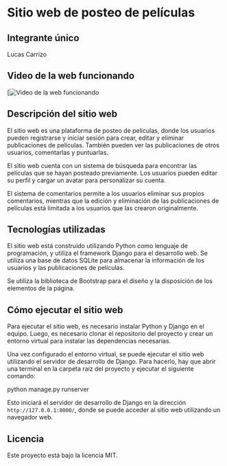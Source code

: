 # Sitio web de posteo de películas

## Integrante único
Lucas Carrizo

## Video de la web funcionando
[![Video de la web funcionando](https://youtu.be/LxvdJZwCyyA)

## Descripción del sitio web
El sitio web es una plataforma de posteo de películas, donde los usuarios pueden registrarse y iniciar sesión para crear, editar y eliminar publicaciones de películas. También pueden ver las publicaciones de otros usuarios, comentarlas y puntuarlas.

El sitio web cuenta con un sistema de búsqueda para encontrar las películas que se hayan posteado previamente. Los usuarios pueden editar su perfil y cargar un avatar para personalizar su cuenta.

El sistema de comentarios permite a los usuarios eliminar sus propios comentarios, mientras que la edición y eliminación de las publicaciones de películas está limitada a los usuarios que las crearon originalmente.

## Tecnologías utilizadas
El sitio web está construido utilizando Python como lenguaje de programación, y utiliza el framework Django para el desarrollo web. Se utiliza una base de datos SQLite para almacenar la información de los usuarios y las publicaciones de películas.

Se utiliza la biblioteca de Bootstrap para el diseño y la disposición de los elementos de la página.

## Cómo ejecutar el sitio web
Para ejecutar el sitio web, es necesario instalar Python y Django en el equipo. Luego, es necesario clonar el repositorio del proyecto y crear un entorno virtual para instalar las dependencias necesarias.

Una vez configurado el entorno virtual, se puede ejecutar el sitio web utilizando el servidor de desarrollo de Django. Para hacerlo, hay que abrir una terminal en la carpeta raíz del proyecto y ejecutar el siguiente comando:

python manage.py runserver

Esto iniciará el servidor de desarrollo de Django en la dirección `http://127.0.0.1:8000/`, donde se puede acceder al sitio web utilizando un navegador web.

## Licencia
Este proyecto está bajo la licencia MIT.
